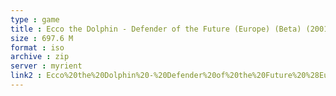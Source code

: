 ```yaml
---
type : game
title : Ecco the Dolphin - Defender of the Future (Europe) (Beta) (2001-11-07)
size : 697.6 M
format : iso
archive : zip
server : myrient
link2 : Ecco%20the%20Dolphin%20-%20Defender%20of%20the%20Future%20%28Europe%29%20%28Beta%29%20%282001-11-07%29
---
```

